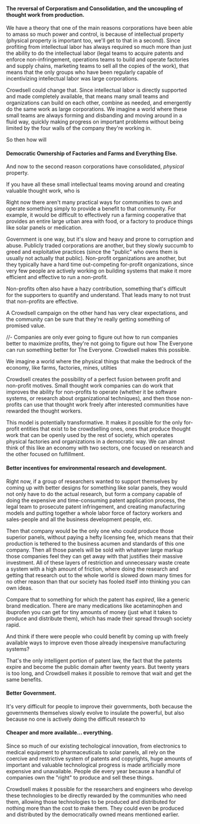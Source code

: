 #### The reversal of Corporatism and Consolidation, and the uncoupling of thought work from production.


We have a theory that one of the main reasons corporations have been able to amass so much power and control, is because of intellectual property (physical property is important too, we'll get to that in a second). Since profiting from intellectual labor has always required so much more than just the ability to do the intellectual labor (legal teams to acquire patents and enforce non-infringement, operations teams to build and operate factories and supply chains, marketing teams to sell all the copies of the work), that means that the only groups who have been regularly capable of incentivizing intellectual labor was large corporations.

Crowdsell could change that. Since intellectual labor is directly supported and made completely available, that means many small teams and organizations can build on each other, combine as needed, and emergently do the same work as large corporations. We imagine a world where these small teams are always forming and disbanding and moving around in a fluid way, quickly making progress on important problems without being limited by the four walls of the company they're working in.


So then how will

#### Democratic Ownership of Factories and Farms and Everything Else.

And now to the second reason corporations have consolidated, *physical* property.


If you have all these small intellectual teams moving around and creating valuable thought work, who is


Right now there aren't many practical ways for communities to own and operate something simply to provide a benefit to that community. For example, it would be difficult to effectively run a farming cooperative that provides an entire large urban area with food, or a factory to produce things like solar panels or medication.

Government is one way, but it's slow and heavy and prone to corruption and abuse. Publicly traded corporations are another, but they slowly succumb to greed and exploitative practices (since the "public" who owns them is usually not actually that public). Non-profit organizations are another, but they typically have a hard time out-competing for-profit organizations, since very few people are actively working on building systems that make it more efficient and effective to run a non-profit.

Non-profits often also have a hazy contribution, something that's difficult for the supporters to quantify and understand. That leads many to not trust that non-profits are effective.

A Crowdsell campaign on the other hand has very clear expectations, and the community can be sure that they're really getting something of promised value.

//- Companies are only ever going to figure out how to run companies better to maximize profits, they're not going to figure out how The Everyone can run something better for The Everyone. Crowdsell makes this possible.


We imagine a world where the physical things that make the bedrock of the economy, like farms, factories, mines, utilties


Crowdsell creates the possibility of a perfect fusion between profit and non-profit motives. Small thought work companies can do work that improves the ability for non-profits to operate (whether it be software systems, or research about organizational techniques), and then those non-profits can use that thought work freely after interested communities have rewarded the thought workers.


This model is potentially transformative. It makes it possible for the only for-profit entities that exist to be crowdselling ones, ones that produce thought work that can be openly used by the rest of society, which operates physical factories and organizations in a democratic way. We can almost think of this like an economy with two sectors, one focused on research and the other focused on fulfillment.

#### Better incentives for environmental research and development.


Right now, if a group of researchers wanted to support themselves by coming up with better designs for something like solar panels, they would not only have to do the actual research, but form a company capable of doing the expensive and time-consuming patent application process, the legal team to prosecute patent infringement, and creating manufacturing models and putting together a whole labor force of factory workers and sales-people and all the business development people, etc.


Then that company would be the only one who could produce those superior panels, without paying a hefty licensing fee, which means that their production is tethered to the business acumen and standards of this one company. Then all those panels will be sold with whatever large markup those companies feel they can get away with that justifies their massive investment. All of these layers of restriction and unnecessary waste create a system with a high amount of friction, where doing the research and getting that research out to the whole world is slowed down many times for no other reason than that our society has fooled itself into thinking you can own ideas.

Compare that to something for which the patent has *expired*, like a generic brand medication. There are many medications like acetaminophen and ibuprofen you can get for tiny amounts of money (just what it takes to produce and distribute them), which has made their spread through society rapid.

And think if there were people who could benefit by coming up with freely available ways to improve even those already inexpensive manufacturing systems?


That's the only intelligent portion of patent law, the fact that the patents expire and become the public domain after twenty years. But twenty years is too long, and Crowdsell makes it possible to remove that wait and get the same benefits.

#### Better Government.


It's very difficult for people to improve their governments, both because the governments themselves slowly evolve to insulate the powerful, but also because no one is actively doing the difficult research to

#### Cheaper and more available... everything.


Since so much of our existing techological innovation, from electronics to medical equipment to pharmaceuticals to solar panels, all rely on the coercive and restrictive system of patents and copyrights, huge amounts of important and valuable technological progress is made artificially more expensive and unavailable. People die every year because a handful of companies own the "right" to produce and sell these things.

Crowdsell makes it possible for the researchers and engineers who develop these technologies to be directly rewarded by the communities who need them, allowing those technologies to be produced and distributed for nothing more than the cost to make them. They could even be produced and distributed by the democratically owned means mentioned earlier.
